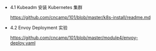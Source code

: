 - 4.1 Kubeadm 安装 Kubernetes 集群

    https://github.com/cncamp/101/blob/master/k8s-install/readme.md

- 4.2 Envoy Deployment 实验

  https://github.com/cncamp/101/blob/master/module4/envoy-deploy.yaml